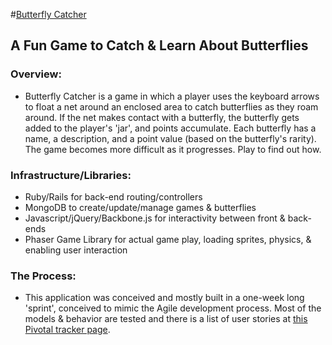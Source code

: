 #<a href="#">Butterfly Catcher</a>
## A Fun Game to Catch & Learn About Butterflies

### Overview:
- Butterfly Catcher is a game in which a player uses the keyboard arrows to float a net around an enclosed area to catch butterflies as they roam around.  If the net makes contact with a butterfly, the butterfly gets added to the player's 'jar', and points accumulate.  Each butterfly has a name, a description, and a point value (based on the butterfly's rarity).  The game becomes more difficult as it progresses.  Play to find out how.

### Infrastructure/Libraries:
  
  - Ruby/Rails for back-end routing/controllers
  - MongoDB to create/update/manage games & butterflies
  - Javascript/jQuery/Backbone.js for interactivity between front & back-ends
  - Phaser Game Library for actual game play, loading sprites, physics, & enabling user interaction
  
### The Process:
- This application was conceived and mostly built in a one-week long 'sprint', conceived to mimic the Agile development process.  Most of the models & behavior are tested and there is a list of user stories at <a href=''>this Pivotal tracker page</a>.